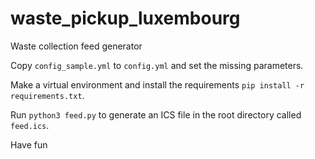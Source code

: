 # waste_pickup_luxembourg
Waste collection feed generator

Copy `config_sample.yml` to `config.yml` and set the missing parameters.

Make a virtual environment and install the requirements `pip install -r requirements.txt`.

Run `python3 feed.py` to generate an ICS file in the root directory called `feed.ics`.

Have fun
